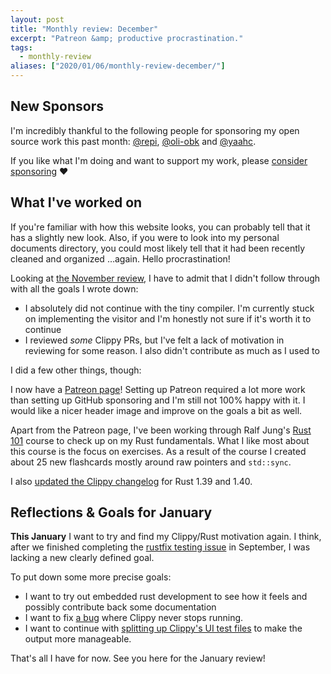 ```yaml
---
layout: post
title: "Monthly review: December"
excerpt: "Patreon &amp; productive procrastination."
tags:
  - monthly-review
aliases: ["2020/01/06/monthly-review-december/"]
---
```


## New Sponsors

I'm incredibly thankful to the following people for sponsoring my open source
work this past month: [@repi], [@oli-obk] and [@yaahc].

If you like what I'm doing and want to support my work, please [consider sponsoring](https://phansch.net/thanks) ♥

## What I've worked on

If you're familiar with how this website looks, you can probably tell that it
has a slightly new look. Also, if you were to look into my personal documents
directory, you could most likely tell that it had been recently cleaned and
organized …again. Hello procrastination!

Looking at [the November
review](https://phansch.net/2019/12/02/monthly-review-november/), I have to
admit that I didn't follow through with all the goals I wrote down:

* I absolutely did not continue with the tiny compiler. I'm currently stuck on
  implementing the visitor and I'm honestly not sure if it's worth it to
  continue
* I reviewed _some_ Clippy PRs, but I've felt a lack of motivation in reviewing
  for some reason. I also didn't contribute as much as I used to

I did a few other things, though:

I now have a [Patreon page](https://www.patreon.com/philhansch)! Setting up
Patreon required a lot more work than setting up GitHub sponsoring and I'm still
not 100% happy with it. I would like a nicer header image and improve on the
goals a bit as well.

Apart from the Patreon page, I've been working through Ralf Jung's [Rust
101][rust-101] course to check up on my Rust fundamentals. What I like most
about this course is the focus on exercises. As a result of the course I created
about 25 new flashcards mostly around raw pointers and `std::sync`.

I also [updated the Clippy changelog][changelog] for Rust 1.39 and 1.40.


## Reflections & Goals for January

**This January** I want to try and find my Clippy/Rust motivation again. I think,
after we finished completing the [rustfix testing issue][rustfix-clippy] in
September, I was lacking a new clearly defined goal.

To put down some more precise goals:

* I want to try out embedded rust development to see how it feels and possibly contribute
  back some documentation
* I want to fix [a bug][clippy-bug] where Clippy never stops running.
* I want to continue with [splitting up Clippy's UI test files][clippy-ui] to make the output
  more manageable.

That's all I have for now. See you here for the January review!

[clippy-bug]: https://github.com/rust-lang/rust-clippy/issues/4917
[clippy-ui]: https://github.com/rust-lang/rust-clippy/issues/2038
[rustfix-clippy]: https://github.com/rust-lang/rust-clippy/issues/3630
[patreon]: https://www.patreon.com/philhansch
[fork]: https://github.com/phansch/the-super-tiny-compiler-in-rust
[upstream]: https://github.com/jamiebuilds/the-super-tiny-compiler
[sponsorship profile]: https://github.com/sponsors/phansch
[paypal.me profile]: https://www.paypal.me/philhansch
[@oli-obk]: https://github.com/oli-obk
[@yaahc]: https://github.com/yaahc
[@repi]: https://github.com/repi
[rust-101]: https://www.ralfj.de/projects/rust-101/main.html
[`std::sync::atomic`]: https://doc.rust-lang.org/std/sync/atomic/
[changelog]: https://github.com/rust-lang/rust-clippy/pull/4911
